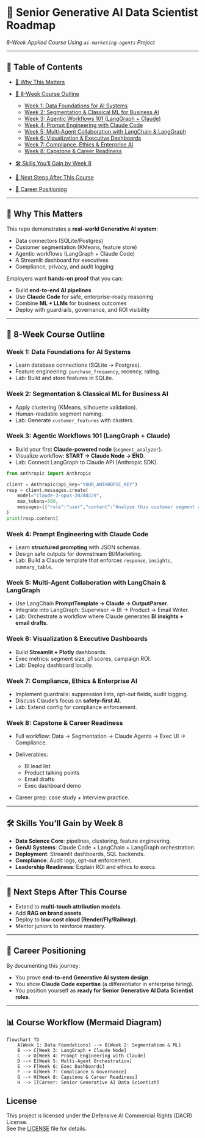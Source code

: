 # 🚀 Senior Generative AI Data Scientist Roadmap

*8-Week Applied Course Using `ai-marketing-agents` Project*

---

## 📑 Table of Contents

* [🎯 Why This Matters](#-why-this-matters)
* [📅 8-Week Course Outline](#-8-week-course-outline)

  * [Week 1: Data Foundations for AI Systems](#week-1-data-foundations-for-ai-systems)
  * [Week 2: Segmentation & Classical ML for Business AI](#week-2-segmentation--classical-ml-for-business-ai)
  * [Week 3: Agentic Workflows 101 (LangGraph + Claude)](#week-3-agentic-workflows-101-langgraph--claude)
  * [Week 4: Prompt Engineering with Claude Code](#week-4-prompt-engineering-with-claude-code)
  * [Week 5: Multi-Agent Collaboration with LangChain & LangGraph](#week-5-multi-agent-collaboration-with-langchain--langgraph)
  * [Week 6: Visualization & Executive Dashboards](#week-6-visualization--executive-dashboards)
  * [Week 7: Compliance, Ethics & Enterprise AI](#week-7-compliance-ethics--enterprise-ai)
  * [Week 8: Capstone & Career Readiness](#week-8-capstone--career-readiness)
* [🛠 Skills You’ll Gain by Week 8](#-skills-youll-gain-by-week-8)
* [🏁 Next Steps After This Course](#-next-steps-after-this-course)
* [💼 Career Positioning](#-career-positioning)

---

## 🎯 Why This Matters

This repo demonstrates a **real-world Generative AI system**:

* Data connectors (SQLite/Postgres)
* Customer segmentation (KMeans, feature store)
* Agentic workflows (LangGraph + Claude Code)
* A Streamlit dashboard for executives
* Compliance, privacy, and audit logging

Employers want **hands-on proof** that you can:

* Build **end-to-end AI pipelines**
* Use **Claude Code** for safe, enterprise-ready reasoning
* Combine **ML + LLMs** for business outcomes
* Deploy with guardrails, governance, and ROI visibility

---

## 📅 8-Week Course Outline

### Week 1: Data Foundations for AI Systems

* Learn database connections (SQLite → Postgres).
* Feature engineering: `purchase_frequency`, recency, rating.
* Lab: Build and store features in SQLite.

### Week 2: Segmentation & Classical ML for Business AI

* Apply clustering (KMeans, silhouette validation).
* Human-readable segment naming.
* Lab: Generate `customer_features` with clusters.

### Week 3: Agentic Workflows 101 (LangGraph + Claude)

* Build your first **Claude-powered node** (`segment_analyzer`).
* Visualize workflow: **START → Claude Node → END**.
* Lab: Connect LangGraph to Claude API (Anthropic SDK).

```python
from anthropic import Anthropic

client = Anthropic(api_key="YOUR_ANTHROPIC_KEY")
resp = client.messages.create(
    model="claude-3-opus-20240229",
    max_tokens=500,
    messages=[{"role":"user","content":"Analyze this customer segment and return insights as JSON"}]
)
print(resp.content)
```

### Week 4: Prompt Engineering with Claude Code

* Learn **structured prompting** with JSON schemas.
* Design safe outputs for downstream BI/Marketing.
* Lab: Build a Claude template that enforces `response`, `insights`, `summary_table`.

### Week 5: Multi-Agent Collaboration with LangChain & LangGraph

* Use LangChain **PromptTemplate → Claude → OutputParser**.
* Integrate into LangGraph: Supervisor → BI → Product → Email Writer.
* Lab: Orchestrate a workflow where Claude generates **BI insights + email drafts**.

### Week 6: Visualization & Executive Dashboards

* Build **Streamlit + Plotly** dashboards.
* Exec metrics: segment size, p1 scores, campaign ROI.
* Lab: Deploy dashboard locally.

### Week 7: Compliance, Ethics & Enterprise AI

* Implement guardrails: suppression lists, opt-out fields, audit logging.
* Discuss Claude’s focus on **safety-first AI**.
* Lab: Extend config for compliance enforcement.

### Week 8: Capstone & Career Readiness

* Full workflow: Data → Segmentation → Claude Agents → Exec UI → Compliance.
* Deliverables:

  * BI lead list
  * Product talking points
  * Email drafts
  * Exec dashboard demo
* Career prep: case study + interview practice.

---

## 🛠 Skills You’ll Gain by Week 8

* **Data Science Core**: pipelines, clustering, feature engineering.
* **GenAI Systems**: Claude Code + LangChain + LangGraph orchestration.
* **Deployment**: Streamlit dashboards, SQL backends.
* **Compliance**: Audit logs, opt-out enforcement.
* **Leadership Readiness**: Explain ROI and ethics to execs.

---

## 🏁 Next Steps After This Course

* Extend to **multi-touch attribution models**.
* Add **RAG on brand assets**.
* Deploy to **low-cost cloud (Render/Fly/Railway)**.
* Mentor juniors to reinforce mastery.

---

## 💼 Career Positioning

By documenting this journey:

* You prove **end-to-end Generative AI system design**.
* You show **Claude Code expertise** (a differentiator in enterprise hiring).
* You position yourself as **ready for Senior Generative AI Data Scientist roles**.

---

## 📊 Course Workflow (Mermaid Diagram)

```mermaid
flowchart TD
    A[Week 1: Data Foundations] --> B[Week 2: Segmentation & ML]
    B --> C[Week 3: LangGraph + Claude Node]
    C --> D[Week 4: Prompt Engineering with Claude]
    D --> E[Week 5: Multi-Agent Orchestration]
    E --> F[Week 6: Exec Dashboards]
    F --> G[Week 7: Compliance & Governance]
    G --> H[Week 8: Capstone & Career Readiness]
    H --> I[Career: Senior Generative AI Data Scientist]
```

## License
This project is licensed under the Defensive AI Commercial Rights (DACR) License.  
See the [LICENSE](./LICENSE) file for details.

